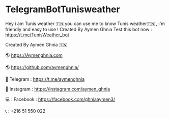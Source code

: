 # TelegramBotTunisweather

Hey i am Tunis weather 🇹🇳 you can use me to know Tunis weather🇹🇳 , i'm friendly and easy to use ! Created By Aymen Ghnia
Test this bot now :  https://t.me/TunisWeather_bot

Created By Aymen Ghnia 🇹🇳

🌎 https://Aymenghnia.com

🌎 https://github.com/aymenghnia/

📱 Telegram : https://t.me/aymenghnia

📱 Instagram : https://instagram.com/aymen_ghnia

💻 : Facebook : https://facebook.com/ghniaaymen3/

📞 : +216 51 550 022
